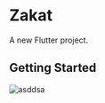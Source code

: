 # Zakat
A new Flutter project.

## Getting Started

![asddsa](https://github.com/naqvi01/zakat/assets/113353686/1309dbfc-47f5-4b14-851d-3d44151a7bd0)

